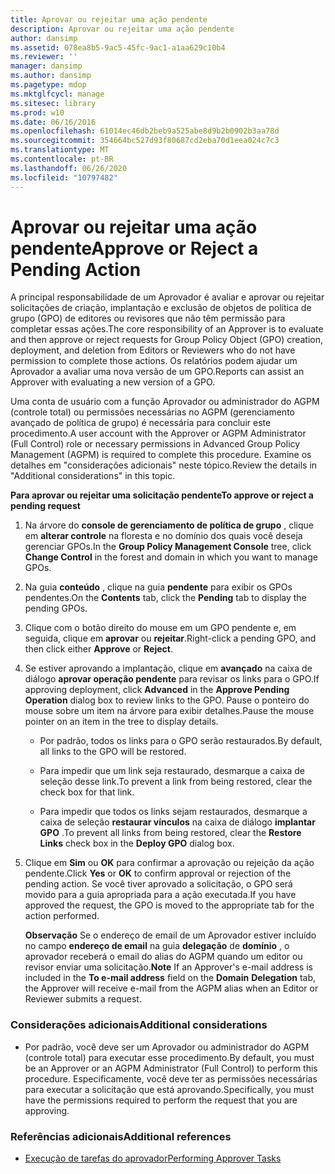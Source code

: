 ```yaml
---
title: Aprovar ou rejeitar uma ação pendente
description: Aprovar ou rejeitar uma ação pendente
author: dansimp
ms.assetid: 078ea8b5-9ac5-45fc-9ac1-a1aa629c10b4
ms.reviewer: ''
manager: dansimp
ms.author: dansimp
ms.pagetype: mdop
ms.mktglfcycl: manage
ms.sitesec: library
ms.prod: w10
ms.date: 06/16/2016
ms.openlocfilehash: 61014ec46db2beb9a525abe8d9b2b0902b3aa78d
ms.sourcegitcommit: 354664bc527d93f80687cd2eba70d1eea024c7c3
ms.translationtype: MT
ms.contentlocale: pt-BR
ms.lasthandoff: 06/26/2020
ms.locfileid: "10797482"
---
```

# <span data-ttu-id="58229-103">Aprovar ou rejeitar uma ação pendente</span><span class="sxs-lookup"><span data-stu-id="58229-103">Approve or Reject a Pending Action</span></span>


<span data-ttu-id="58229-104">A principal responsabilidade de um Aprovador é avaliar e aprovar ou rejeitar solicitações de criação, implantação e exclusão de objetos de política de grupo (GPO) de editores ou revisores que não têm permissão para completar essas ações.</span><span class="sxs-lookup"><span data-stu-id="58229-104">The core responsibility of an Approver is to evaluate and then approve or reject requests for Group Policy Object (GPO) creation, deployment, and deletion from Editors or Reviewers who do not have permission to complete those actions.</span></span> <span data-ttu-id="58229-105">Os relatórios podem ajudar um Aprovador a avaliar uma nova versão de um GPO.</span><span class="sxs-lookup"><span data-stu-id="58229-105">Reports can assist an Approver with evaluating a new version of a GPO.</span></span>

<span data-ttu-id="58229-106">Uma conta de usuário com a função Aprovador ou administrador do AGPM (controle total) ou permissões necessárias no AGPM (gerenciamento avançado de política de grupo) é necessária para concluir este procedimento.</span><span class="sxs-lookup"><span data-stu-id="58229-106">A user account with the Approver or AGPM Administrator (Full Control) role or necessary permissions in Advanced Group Policy Management (AGPM) is required to complete this procedure.</span></span> <span data-ttu-id="58229-107">Examine os detalhes em "considerações adicionais" neste tópico.</span><span class="sxs-lookup"><span data-stu-id="58229-107">Review the details in "Additional considerations" in this topic.</span></span>

**<span data-ttu-id="58229-108">Para aprovar ou rejeitar uma solicitação pendente</span><span class="sxs-lookup"><span data-stu-id="58229-108">To approve or reject a pending request</span></span>**

1.  <span data-ttu-id="58229-109">Na árvore do **console de gerenciamento de política de grupo** , clique em **alterar controle** na floresta e no domínio dos quais você deseja gerenciar GPOs.</span><span class="sxs-lookup"><span data-stu-id="58229-109">In the **Group Policy Management Console** tree, click **Change Control** in the forest and domain in which you want to manage GPOs.</span></span>

2.  <span data-ttu-id="58229-110">Na guia **conteúdo** , clique na guia **pendente** para exibir os GPOs pendentes.</span><span class="sxs-lookup"><span data-stu-id="58229-110">On the **Contents** tab, click the **Pending** tab to display the pending GPOs.</span></span>

3.  <span data-ttu-id="58229-111">Clique com o botão direito do mouse em um GPO pendente e, em seguida, clique em **aprovar** ou **rejeitar**.</span><span class="sxs-lookup"><span data-stu-id="58229-111">Right-click a pending GPO, and then click either **Approve** or **Reject**.</span></span>

4.  <span data-ttu-id="58229-112">Se estiver aprovando a implantação, clique em **avançado** na caixa de diálogo **aprovar operação pendente** para revisar os links para o GPO.</span><span class="sxs-lookup"><span data-stu-id="58229-112">If approving deployment, click **Advanced** in the **Approve Pending Operation** dialog box to review links to the GPO.</span></span> <span data-ttu-id="58229-113">Pause o ponteiro do mouse sobre um item na árvore para exibir detalhes.</span><span class="sxs-lookup"><span data-stu-id="58229-113">Pause the mouse pointer on an item in the tree to display details.</span></span>

    -   <span data-ttu-id="58229-114">Por padrão, todos os links para o GPO serão restaurados.</span><span class="sxs-lookup"><span data-stu-id="58229-114">By default, all links to the GPO will be restored.</span></span>

    -   <span data-ttu-id="58229-115">Para impedir que um link seja restaurado, desmarque a caixa de seleção desse link.</span><span class="sxs-lookup"><span data-stu-id="58229-115">To prevent a link from being restored, clear the check box for that link.</span></span>

    -   <span data-ttu-id="58229-116">Para impedir que todos os links sejam restaurados, desmarque a caixa de seleção **restaurar vínculos** na caixa de diálogo **implantar GPO** .</span><span class="sxs-lookup"><span data-stu-id="58229-116">To prevent all links from being restored, clear the **Restore Links** check box in the **Deploy GPO** dialog box.</span></span>

5.  <span data-ttu-id="58229-117">Clique em **Sim** ou **OK** para confirmar a aprovação ou rejeição da ação pendente.</span><span class="sxs-lookup"><span data-stu-id="58229-117">Click **Yes** or **OK** to confirm approval or rejection of the pending action.</span></span> <span data-ttu-id="58229-118">Se você tiver aprovado a solicitação, o GPO será movido para a guia apropriada para a ação executada.</span><span class="sxs-lookup"><span data-stu-id="58229-118">If you have approved the request, the GPO is moved to the appropriate tab for the action performed.</span></span>

    <span data-ttu-id="58229-119">**Observação**  Se o endereço de email de um Aprovador estiver incluído no campo **endereço de email** na guia **delegação** de **domínio** , o aprovador receberá o email do alias do AGPM quando um editor ou revisor enviar uma solicitação.</span><span class="sxs-lookup"><span data-stu-id="58229-119">**Note** If an Approver's e-mail address is included in the **To e-mail address** field on the **Domain** **Delegation** tab, the Approver will receive e-mail from the AGPM alias when an Editor or Reviewer submits a request.</span></span>

     

### <span data-ttu-id="58229-120">Considerações adicionais</span><span class="sxs-lookup"><span data-stu-id="58229-120">Additional considerations</span></span>

-   <span data-ttu-id="58229-121">Por padrão, você deve ser um Aprovador ou administrador do AGPM (controle total) para executar esse procedimento.</span><span class="sxs-lookup"><span data-stu-id="58229-121">By default, you must be an Approver or an AGPM Administrator (Full Control) to perform this procedure.</span></span> <span data-ttu-id="58229-122">Especificamente, você deve ter as permissões necessárias para executar a solicitação que está aprovando.</span><span class="sxs-lookup"><span data-stu-id="58229-122">Specifically, you must have the permissions required to perform the request that you are approving.</span></span>

### <span data-ttu-id="58229-123">Referências adicionais</span><span class="sxs-lookup"><span data-stu-id="58229-123">Additional references</span></span>

-   [<span data-ttu-id="58229-124">Execução de tarefas do aprovador</span><span class="sxs-lookup"><span data-stu-id="58229-124">Performing Approver Tasks</span></span>](performing-approver-tasks-agpm40.md)

 

 





